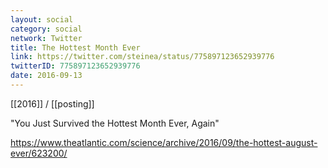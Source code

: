 ```yaml
---
layout: social
category: social
network: Twitter
title: The Hottest Month Ever
link: https://twitter.com/steinea/status/775897123652939776
twitterID: 775897123652939776
date: 2016-09-13
---
```


[[2016]] / [[posting]]

"You Just Survived the Hottest Month Ever, Again"

<https://www.theatlantic.com/science/archive/2016/09/the-hottest-august-ever/623200/>
